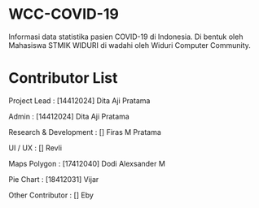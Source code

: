 # WCC-COVID-19
Informasi data statistika pasien COVID-19 di Indonesia. Di bentuk oleh Mahasiswa STMIK WIDURI di wadahi oleh Widuri Computer Community.

# Contributor List
Project Lead : [14412024] Dita Aji Pratama

Admin : [14412024] Dita Aji Pratama

Research & Development : [] Firas M Pratama

UI / UX : [] Revli

Maps Polygon : [17412040] Dodi Alexsander M

Pie Chart : [18412031] Vijar

Other Contributor : [] Eby

